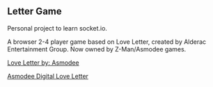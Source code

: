 ## Letter Game

Personal project to learn socket.io.

A browser 2-4 player game based on Love Letter, created by Alderac Entertainment Group. Now owned by Z-Man/Asmodee games.

[Love Letter by: Asmodee](https://www.asmodee.co.uk/news-item/brand-new-edition-of-love-letter-announced-by-z-man-games/)

[Asmodee Digital Love Letter](https://www.asmodee-digital.com/en/love-letter/)

